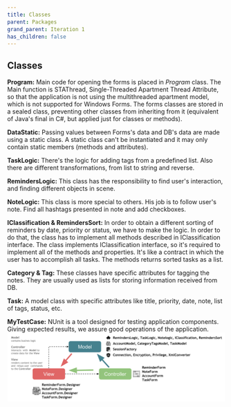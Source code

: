 ```yaml
---
title: Classes
parent: Packages
grand_parent: Iteration 1
has_children: false
---
```


## Classes
**Program:** Main code for opening the forms is placed in _Program_ class. The Main function is STAThread, Single-Threaded Apartment Thread Attribute, so that the application is not using the multithreaded apartment model, which is not supported for Windows Forms. The forms classes are stored in a sealed class, preventing other classes from inheriting from it (equivalent of Java's final in C#, but applied just for classes or methods).

**DataStatic:** Passing values between Forms's data and DB's data are made using a static class. A static class can't be instantiated and it may only contain static members (methods and attributes).

**TaskLogic:** There's the logic for adding tags from a predefined list. Also there are different transformations, from list to string and reverse.

**RemindersLogic:** This class has the responsibility to find user's interaction, and finding different objects in scene.

**NoteLogic:** This class is more special to others. His job is to follow user's note. Find all hashtags presented in note and add checkboxes.

**IClassification & RemindersSort:** In order to obtain a different sorting of reminders by date, priority or status, we have to make the logic. In order to do that, the class has to implement all methods described in IClassification interface. The class implements IClassification interface, so it's required to implement all of the methods and properties. It's like a contract in which the user has to accomplish all tasks. The methods returns sorted tasks as a list.

**Category & Tag:** These classes have specific attributes for tagging the notes. They are usually used as lists for storing information received from DB.

**Task:** A model class with specific attributes like title, priority, date, note, list of tags, status, etc.

**MyTestCase:** NUnit is a tool designed for testing application components. Giving expected results, we assure good operations of the application.
![Model-View-Controller](../../images/final-assignment/Model-View-Controller.png)